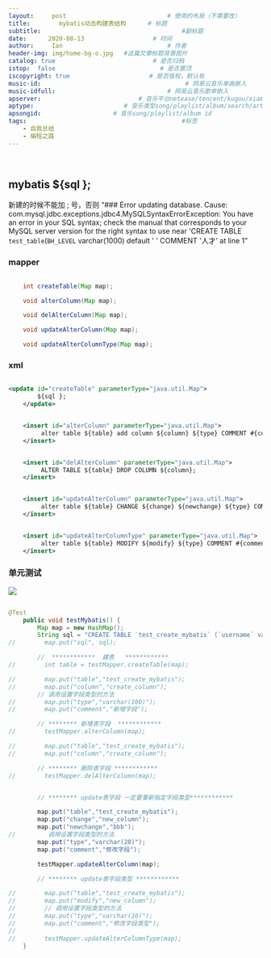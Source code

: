 ```yaml
---
layout:     post             				# 使用的布局（不需要改）
title:        mybatis动态构建表结构      # 标题 
subtitle:    					  				#副标题
date:      2020-08-13					# 时间
author:     Ian                  			# 作者
header-img: img/home-bg-o.jpg 	#这篇文章标题背景图片
catalog: true                        	# 是否归档
istop:  false                             # 是否置顶
iscopyright: true                      # 是否版权，默认有
music-id:                                        # 网易云音乐单曲嵌入
music-idfull:                               # 网易云音乐歌单嵌入
apserver:                           # 音乐平台netease/tencent/kugou/xiami/baidu
aptype:     	           		# 音乐类型song/playlist/album/search/artist
apsongid:                    # 音乐song/playlist/album id
tags:                              	           	#标签
    - 自我总结
    - 编程之路
---
```


&nbsp;
&nbsp;

## mybatis         ${sql };


新建的时候不能加  ;  号，否则 “### Error updating database.  Cause: com.mysql.jdbc.exceptions.jdbc4.MySQLSyntaxErrorException: You have an error in your SQL syntax; check the manual that corresponds to your MySQL server version for the right syntax to use near 'CREATE TABLE `test_table`(`BH_LEVEL` varchar(1000) default  ' '  COMMENT '人才' at line 1”


### mapper

```java

	int createTable(Map map);

	void alterColumn(Map map);

	void delAlterColumn(Map map);

	void updateAlterColumn(Map map);

	void updateAlterColumnType(Map map);
```

### xml

```xml

<update id="createTable" parameterType="java.util.Map">
        ${sql };
    </update>


    <insert id="alterColumn" parameterType="java.util.Map">
         alter table ${table} add column ${column} ${type} COMMENT #{comment};
    </insert>


    <insert id="delAlterColumn" parameterType="java.util.Map">
         ALTER TABLE ${table} DROP COLUMN ${column};
    </insert>


    <insert id="updateAlterColumn" parameterType="java.util.Map">
         alter table ${table} CHANGE ${change} ${newchange} ${type} COMMENT #{comment};
    </insert>


    <insert id="updateAlterColumnType" parameterType="java.util.Map">
         alter table ${table} MODIFY ${modify} ${type} COMMENT #{comment};
    </insert>

```


### 单元测试

![](https://tva1.sinaimg.cn/large/007S8ZIlgy1ghp0qjd3t3j31k00b6aec.jpg)

```java

@Test
    public void testMybatis() {
        Map map = new HashMap();
        String sql = "CREATE TABLE `test_create_mybatis` (`username` varchar(64) NOT NULL,`series` varchar(64) NOT NULL,`token` varchar(64) NOT NULL,`last_used` timestamp NOT NULL DEFAULT CURRENT_TIMESTAMP ON UPDATE CURRENT_TIMESTAMP, PRIMARY KEY (`series`)) ENGINE=InnoDB DEFAULT CHARSET=utf8;";
//        map.put("sql", sql);

        //  ************  建表   ************
//        int table = testMapper.createTable(map);

//        map.put("table","test_create_mybatis");
//        map.put("column","create_column");
        // 调用设置字段类型的方法
//        map.put("type","varchar(100)");
//        map.put("comment","新增字段");

        // ******** 新增表字段  ************
//        testMapper.alterColumn(map);

//        map.put("table","test_create_mybatis");
//        map.put("column","create_column");

        // ******** 删除表字段 ************
//        testMapper.delAlterColumn(map);


        // ******** update表字段 一定要重新指定字段类型************

        map.put("table","test_create_mybatis");
        map.put("change","new_column");
        map.put("newchange","bbb");
//         调用设置字段类型的方法
        map.put("type","varchar(20)");
        map.put("comment","修改字段");

        testMapper.updateAlterColumn(map);

        // ******** update表字段类型 ************

//        map.put("table","test_create_mybatis");
//        map.put("modify","new_column");
//        // 调用设置字段类型的方法
//        map.put("type","varchar(10)");
//        map.put("comment","修改字段类型");
//
//        testMapper.updateAlterColumnType(map);
    }

```